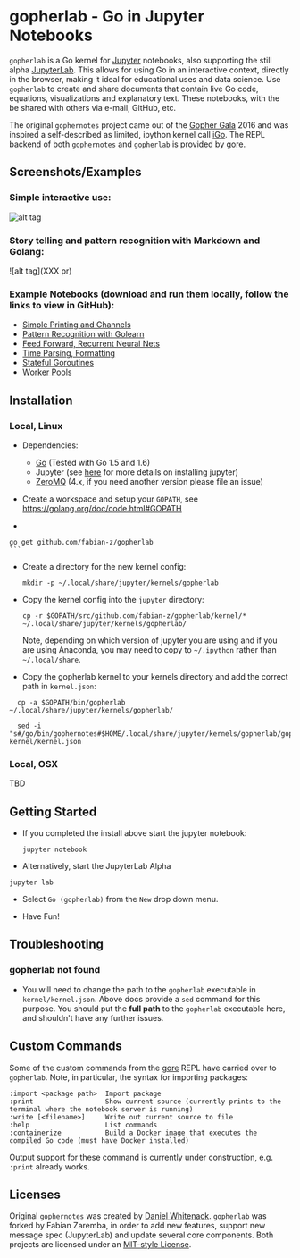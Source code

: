 # gopherlab - Go in Jupyter Notebooks

`gopherlab` is a Go kernel for [Jupyter](http://jupyter.org/) notebooks, also supporting the still alpha [JupyterLab](https://github.com/jupyter/jupyterlab).
This allows for using Go in an interactive context, directly in the browser, making it ideal for educational uses and data science. 
Use `gopherlab` to create and share documents that contain live Go code, equations, visualizations and explanatory text.  These notebooks, with the be shared with others via e-mail, GitHub, etc. 

The original `gophernotes` project came out of the [Gopher Gala](http://gophergala.com/) 2016 and was inspired a self-described as limited, ipython kernel call [iGo](https://github.com/takluyver/igo).
The REPL backend of both `gophernotes` and `gopherlab` is provided by [gore](https://github.com/motemen/gore).

## Screenshots/Examples

### Simple interactive use:

![alt tag](XXX)

### Story telling and pattern recognition with Markdown and Golang:

![alt tag](XXX pr)

### Example Notebooks (download and run them locally, follow the links to view in GitHub):
- [Simple Printing and Channels](https://github.com/fabian-z/gopherlab/blob/master/examples/Simple-Example.ipynb)
- [Pattern Recognition with Golearn](https://github.com/fabian-z/gopherlab/blob/master/examples/Pattern-Recognition.ipynb)
- [Feed Forward, Recurrent Neural Nets](https://github.com/fabian-z/gopherlab/blob/master/examples/Feed-Forward-Recurrent-NN.ipynb)
- [Time Parsing, Formatting](https://github.com/fabian-z/gopherlab/blob/master/examples/Time-Formatting-Parsing.ipynb)
- [Stateful Goroutines](https://github.com/fabian-z/gopherlab/blob/master/examples/Stateful-Goroutines.ipynb)
- [Worker Pools](https://github.com/fabian-z/gopherlab/blob/master/examples/Worker-Pools.ipynb)

## Installation

### Local, Linux

- Dependencies:

  - [Go](https://golang.org/) (Tested with Go 1.5 and 1.6)
  - Jupyter (see [here](http://jupyter.readthedocs.org/en/latest/install.html) for more details on installing jupyter)
  - [ZeroMQ](http://zeromq.org/) (4.x, if you need another version please file an issue)

- Create a workspace and setup your `GOPATH`, see https://golang.org/doc/code.html#GOPATH



-    ```
    go get github.com/fabian-z/gopherlab
    ```
  

- Create a directory for the new kernel config:

  ```
  mkdir -p ~/.local/share/jupyter/kernels/gopherlab
  ```

- Copy the kernel config into the `jupyter` directory:

  ```
  cp -r $GOPATH/src/github.com/fabian-z/gopherlab/kernel/* ~/.local/share/jupyter/kernels/gopherlab/
  ```
  
  Note, depending on which version of jupyter you are using and if you are using Anaconda, you may need to copy to `~/.ipython` rather than `~/.local/share`.

- Copy the gopherlab kernel to your kernels directory and add the correct path in `kernel.json`:

```
  cp -a $GOPATH/bin/gopherlab ~/.local/share/jupyter/kernels/gopherlab/
  
  sed -i "s#/go/bin/gophernotes#$HOME/.local/share/jupyter/kernels/gopherlab/gopherlab#g" kernel/kernel.json
```
  


### Local, OSX

TBD

## Getting Started

- If you completed the install above start the jupyter notebook:

  ```
  jupyter notebook
  ```

- Alternatively, start the JupyterLab Alpha
 ```
 jupyter lab
 ```

- Select `Go (gopherlab)` from the `New` drop down menu.

- Have Fun!


## Troubleshooting

### gopherlab not found
- You will need to change the path to the `gopherlab` executable in `kernel/kernel.json`.  Above docs provide a `sed` command for this purpose. You should put the **full path** to the `gopherlab` executable here, and shouldn't have any further issues.


## Custom Commands
Some of the custom commands from the [gore](https://github.com/motemen/gore) REPL have carried over to `gopherlab`.  Note, in particular, the syntax for importing packages:

```
:import <package path>  Import package
:print                  Show current source (currently prints to the terminal where the notebook server is running)
:write [<filename>]     Write out current source to file
:help                   List commands
:containerize           Build a Docker image that executes the compiled Go code (must have Docker installed)
```

Output support for these command is currently under construction, e.g. `:print` already works.

## Licenses

Original `gophernotes` was created by [Daniel Whitenack](http://www.datadan.io/). `gopherlab` was forked by Fabian Zaremba, in order to add new features, support new message spec (JupyterLab) and update several core components. Both projects are licensed under an [MIT-style License](LICENSE.md).

